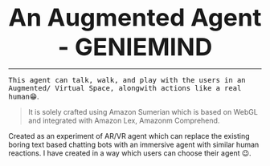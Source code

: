<p align="center"><b>
  <strong><font size=7>An Augmented Agent - GENIEMIND</font></strong>
</b></p>
<hr>

<tt>This agent can talk, walk, and play with the users in an Augmented/ Virtual Space, alongwith actions like a real human</tt>:grin:.

<blockquote>It is solely crafted using Amazon Sumerian which is based on WebGL and integrated with Amazon Lex, Amazonm Comprehend.</blockquote>

Created as an experiment of AR/VR agent which can replace the existing boring text based chatting bots with an immersive agent with similar human reactions. I have created in a way which users can choose their agent :wink:.

